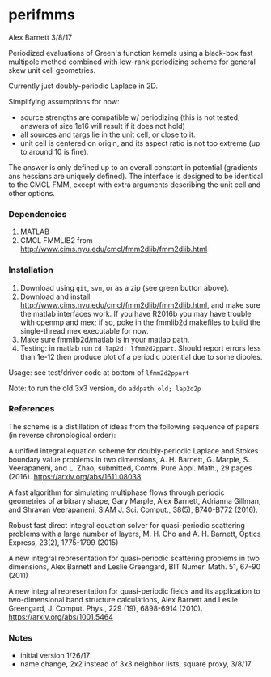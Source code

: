# perifmms

Alex Barnett   3/8/17

Periodized evaluations of Green's function kernels using a black-box fast multipole method combined with low-rank periodizing scheme for general skew unit cell geometries.

Currently just doubly-periodic Laplace in 2D.

Simplifying assumptions for now:
  * source strengths are compatible w/ periodizing (this is not tested; answers of size 1e16 will result if it does not hold)
  * all sources and targs lie in the unit cell, or close to it.
  * unit cell is centered on origin, and its aspect ratio is not too extreme (up to around 10 is fine).

The answer is only defined up to an overall constant in potential (gradients ans hessians are uniquely defined). The interface is designed to be identical to the CMCL FMM, except with extra arguments describing the unit cell and other options.


### Dependencies

1. MATLAB
1. CMCL FMMLIB2 from http://www.cims.nyu.edu/cmcl/fmm2dlib/fmm2dlib.html

### Installation

1. Download using `git`, `svn`, or as a zip (see green button above).
1. Download and install http://www.cims.nyu.edu/cmcl/fmm2dlib/fmm2dlib.html, and make sure the matlab interfaces work. If you have R2016b you may have trouble with openmp  and mex; if so, poke in the fmmlib2d makefiles to build the single-thread mex executable for now.
1. Make sure fmmlib2d/matlab is in your matlab path.
1. Testing: in matlab run `cd lap2d; lfmm2d2ppart`. Should report errors less than 1e-12 then produce plot of a periodic potential due to some dipoles.

Usage: see test/driver code at bottom of `lfmm2d2ppart`

Note: to run the old 3x3 version, do `addpath old; lap2d2p`

### References

The scheme is a distillation of ideas from the following sequence of papers (in reverse chronological order):

A unified integral equation scheme for doubly-periodic Laplace and Stokes boundary value problems in two dimensions, A. H. Barnett, G. Marple, S. Veerapaneni, and L. Zhao, submitted, Comm. Pure Appl. Math., 29 pages (2016). https://arxiv.org/abs/1611.08038

A fast algorithm for simulating multiphase flows through periodic geometries of arbitrary shape, Gary Marple, Alex Barnett, Adrianna Gillman, and Shravan Veerapaneni, SIAM J. Sci. Comput., 38(5), B740-B772 (2016).

Robust fast direct integral equation solver for quasi-periodic scattering problems with a large number of layers, M. H. Cho and A. H. Barnett, Optics Express, 23(2), 1775-1799 (2015)

A new integral representation for quasi-periodic scattering problems in two dimensions, Alex Barnett and Leslie Greengard, BIT Numer. Math. 51, 67-90 (2011)

A new integral representation for quasi-periodic fields and its application to two-dimensional band structure calculations, Alex Barnett and Leslie Greengard, J. Comput. Phys., 229 (19), 6898-6914 (2010). https://arxiv.org/abs/1001.5464

### Notes

* initial version 1/26/17  
* name change, 2x2 instead of 3x3 neighbor lists, square proxy, 3/8/17  
